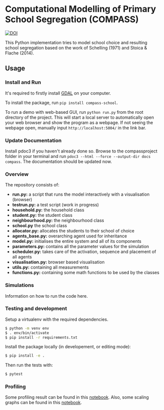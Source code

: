# Computational Modelling of Primary School Segregation (COMPASS)

[![DOI](https://zenodo.org/badge/483226861.svg)](https://zenodo.org/badge/latestdoi/483226861)

This Python implementation tries to model school choice and resulting school segregation based on the work of Schelling (1971) and Stoica & Flache (2014).

## Usage

### Install and Run
It's required to firstly install [GDAL](https://gdal.org/index.html) on your computer. 

To install the package, run `pip install compass-school`. 

To run a demo with web-based GUI, run `python run.py` from the root directory of the project. This will start a local server to automatically open your web browser and show the program as a webpage. If not seeing the webpage open, manually input `http://localhost:5004/` in the link bar. 

### Update Documentation
Install pdoc3 if you haven't already done so. Browse to the compassproject folder in your terminal and run `pdoc3 --html --force --output-dir docs compass`. The documentation should be updated now.

### Overview
The repository consists of:
* **run.py:** a script that runs the model interactively with a visualisation (browser)
* **testrun.py:** a test script (work in progress)
* **household.py:** the household class
* **student.py:** the student class
* **neighbourhood.py:** the neighbourhood class
* **school.py** the school class
* **allocator.py:** allocates the students to their school of choice
* **agents_base.py:** overarching agent used for inheritance
* **model.py:** initialises the entire system and all of its components
* **parameters.py:** contains all the parameter values for the simulation
* **scheduler.py:** takes care of the activation, sequence and placement of all agents
* **visualisation.py:** browser based visualisation
* **utils.py:** containing all measurements
* **functions.py:** containing some math functions to be used by the classes

### Simulations
Information on how to run the code here.

### Testing and development

Setup a virtualenv with the required dependencies.
```bash
$ python -m venv env
$ . env/bin/activate
$ pip install -r requirements.txt
```

Install the package locally (in developement, or editing mode):
```bash
$ pip install -e .
```

Then run the tests with:
```bash
$ pytest
```

### Profiling

Some profiling result can be found in this [notebook](https://github.com/ODISSEI-School-Choice/school-choice/blob/jisk-v2/profile.ipynb). Also, some scaling graphs can be found in this [notebook](https://github.com/ODISSEI-School-Choice/school-choice/blob/jisk-v2/scaling_graph.ipynb).
